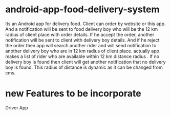 # android-app-food-delivery-system
Its an Android app for delivery food. Client can order by website or this app. And a notification will be sent to food delivery boy
who will be the 12 km radius of client place with order details. If he accept the order, another notification will be sent to client 
with delivery boy details. And if he reject the order then app will search another rider and will send notification to another delivery 
boy who are in 12 km radius of client place. actually app makes a list of rider who are available within 12 km distance radius . If no 
delivery boy is found then client will get another notification that no delivery boy is found. This radius of distance is dynamic as it 
can be changed from cms. 

# new Features to be incorporate
Driver App

